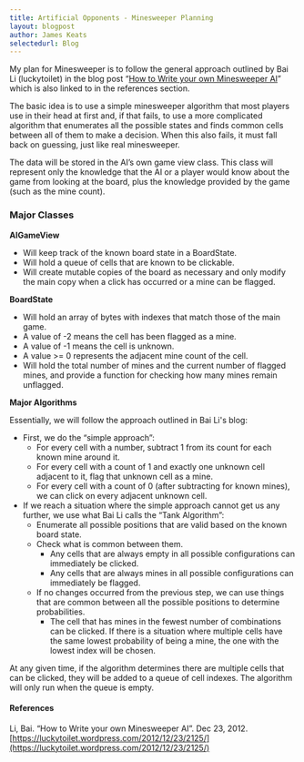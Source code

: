 ```yaml
---
title: Artificial Opponents - Minesweeper Planning
layout: blogpost
author: James Keats
selectedurl: Blog
---
```


My plan for Minesweeper is to follow the general approach outlined by Bai Li (luckytoilet) in the blog post “[How to Write your own Minesweeper AI](https://luckytoilet.wordpress.com/2012/12/23/2125/)” which is also linked to in the references section.

<!--more-->

The basic idea is to use a simple minesweeper algorithm that most players use in their head at first and, if that fails, to use a more complicated algorithm that enumerates all the possible states and finds common cells between all of them to make a decision. When this also fails, it must fall back on guessing, just like real minesweeper.

The data will be stored in the AI’s own game view class. This class will represent only the knowledge that the AI or a player would know about the game from looking at the board, plus the knowledge provided by the game (such as the mine count).

### Major Classes

**AIGameView**

* Will keep track of the known board state in a BoardState.
* Will hold a queue of cells that are known to be clickable.
* Will create mutable copies of the board as necessary and only modify the main copy when a click has occurred or a mine can be flagged.

**BoardState**

* Will hold an array of bytes with indexes that match those of the main game.
 * A value of -2 means the cell has been flagged as a mine.
 * A value of -1 means the cell is unknown.
 * A value >= 0 represents the adjacent mine count of the cell.
* Will hold the total number of mines and the current number of flagged mines, and provide a function for checking how many mines remain unflagged.

**Major Algorithms**

Essentially, we will follow the approach outlined in Bai Li's blog:

* First, we do the “simple approach”:
  * For every cell with a number, subtract 1 from its count for each known mine around it.
  * For every cell with a count of 1 and exactly one unknown cell adjacent to it, flag that unknown cell as a mine.
  * For every cell with a count of 0 (after subtracting for known mines), we can click on every adjacent unknown cell.
* If we reach a situation where the simple approach cannot get us any further, we use what Bai Li calls the “Tank Algorithm”:
  * Enumerate all possible positions that are valid based on the known board state.
  * Check what is common between them.
    * Any cells that are always empty in all possible configurations can immediately be clicked.
    * Any cells that are always mines in all possible configurations can immediately be flagged.
  * If no changes occurred from the previous step, we can use things that are common between all the possible positions to determine probabilities.
    * The cell that has mines in the fewest number of combinations can be clicked. If there is a situation where multiple cells have the same lowest probability of being a mine, the one with the lowest index will be chosen.

At any given time, if the algorithm determines there are multiple cells that can be clicked, they will be added to a queue of cell indexes. The algorithm will only run when the queue is empty.

#### References

Li, Bai. “How to Write your own Minesweeper AI”. Dec 23, 2012. [https://luckytoilet.wordpress.com/2012/12/23/2125/](https://luckytoilet.wordpress.com/2012/12/23/2125/)